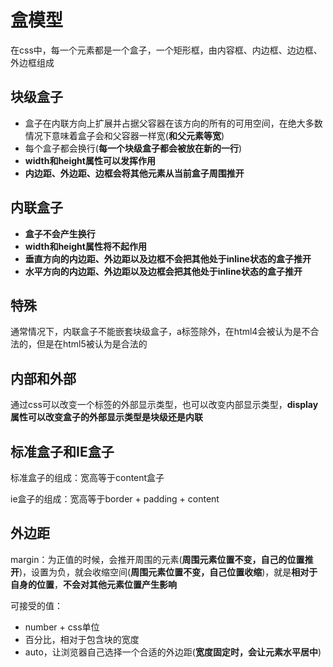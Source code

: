 # 盒模型

在css中，每一个元素都是一个盒子，一个矩形框，由内容框、内边框、边边框、外边框组成

## 块级盒子

- 盒子在内联方向上扩展并占据父容器在该方向的所有的可用空间，在绝大多数情况下意味着盒子会和父容器一样宽(**和父元素等宽**)
- 每个盒子都会换行(**每一个块级盒子都会被放在新的一行**)
- **width和height属性可以发挥作用**
- **内边距、外边距、边框会将其他元素从当前盒子周围推开**

## 内联盒子

- **盒子不会产生换行**
- **width和height属性将不起作用**
- **垂直方向的内边距、外边距以及边框不会把其他处于inline状态的盒子推开**
- **水平方向的内边距、外边距以及边框会把其他处于inline状态的盒子推开**

## 特殊

通常情况下，内联盒子不能嵌套块级盒子，a标签除外，在html4会被认为是不合法的，但是在html5被认为是合法的

## 内部和外部

通过css可以改变一个标签的外部显示类型，也可以改变内部显示类型，**display属性可以改变盒子的外部显示类型是块级还是内联**

## 标准盒子和IE盒子

标准盒子的组成：宽高等于content盒子

ie盒子的组成：宽高等于border + padding + content

## 外边距

margin：为正值的时候，会推开周围的元素(**周围元素位置不变，自己的位置推开**)，设置为负，就会收缩空间(**周围元素位置不变，自己位置收缩**)，就是**相对于自身的位置**，**不会对其他元素位置产生影响**

可接受的值：

- number + css单位
- 百分比，相对于包含块的宽度
- auto，让浏览器自己选择一个合适的外边距(**宽度固定时，会让元素水平居中**)